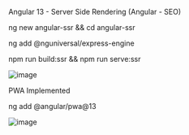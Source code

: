 Angular 13 - Server Side Rendering (Angular - SEO)

ng new angular-ssr && cd angular-ssr

ng add @nguniversal/express-engine

npm run build:ssr && npm run serve:ssr

![image](https://user-images.githubusercontent.com/193318/179057602-c57e1467-6b2a-432b-a374-0f62ce6639ae.png)


PWA Implemented

ng add @angular/pwa@13

![image](https://user-images.githubusercontent.com/193318/179067812-b71d100d-1fc3-4ed9-b46c-e89bb47f6dc1.png)
